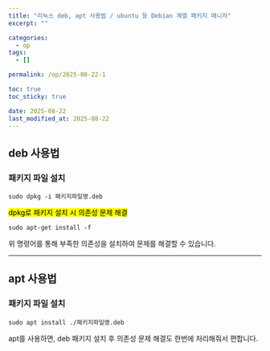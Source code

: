 ```yaml
---
title: "리눅스 deb, apt 사용법 / ubuntu 등 Debian 계열 패키지 매니저"
excerpt: ""

categories:
  - op
tags:
  - []

permalink: /op/2025-08-22-1

toc: true
toc_sticky: true

date: 2025-08-22
last_modified_at: 2025-08-22
---
```


## deb 사용법

### 패키지 파일 설치
```
sudo dpkg -i 패키지파일명.deb
```

<mark>dpkg로 패키지 설치 시 의존성 문제 해결</mark>
```
sudo apt-get install -f
```
위 명령어를 통해 부족한 의존성을 설치하여 문제를 해결할 수 있습니다.

---

## apt 사용법

### 패키지 파일 설치
```
sudo apt install ./패키지파일명.deb
```
apt를 사용하면, deb 패키지 설치 후 의존성 문제 해결도 한번에 처리해줘서 편합니다.
